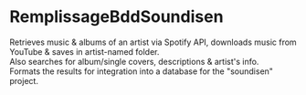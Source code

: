 # RemplissageBddSoundisen
Retrieves music &amp; albums of an artist via Spotify API, downloads music from YouTube &amp; saves in artist-named folder.    
Also searches for album/single covers, descriptions &amp; artist's info.    
Formats the results for integration into a database for the "soundisen" project.   
